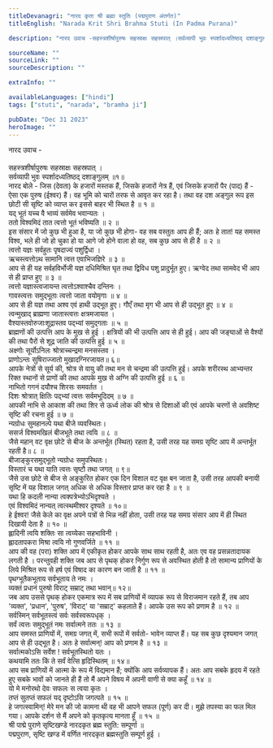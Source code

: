 ```yaml
---
titleDevanagri: "नारद कृता श्री ब्रह्मा स्तुतिः (पद्मपुराण अंतर्गत)"
titleEnglish: "Narada Krit Shri Brahma Stuti (In Padma Purana)"

description: "नारद उवाच -सहस्त्रशीर्षापुरुषः सहस्राक्षः सहस्रपात् ।सर्वव्यापी भुवः स्पर्शादध्यतिष्ठद् दशाङ्गुलम् ॥१॥ नारद बोले - जिस (देवता) के हजारों मस्तक हैं, जिसके हजारों नेत्र हैं, एवं जिसके हजारों पैर (पाद) हैं - ऐसा एक पुरुष (ईश्वर) हैं। वह भूमि को चारों तरफ से आवृत कर रहा है। तथा वह दश अङ्गुल रूप इस छोटी सी सृष्टि को व्याप्त कर इससे बाहर भी स्थित है ॥ १ ॥"

sourceName: ""
sourceLink: ""
sourceDescription: ""

extraInfo: ""

availableLanguages: ["hindi"]
tags: ["stuti", "narada", "bramha ji"]

pubDate: "Dec 31 2023"
heroImage: ""
---
```


<div class="sanskrit-shlok">नारद उवाच -<br/><br/>सहस्त्रशीर्षापुरुषः सहस्राक्षः सहस्रपात् ।<br/>सर्वव्यापी भुवः स्पर्शादध्यतिष्ठद् दशाङ्गुलम् ॥१॥<br/></div><div class="hindi-translation translation">नारद बोले - जिस (देवता) के हजारों मस्तक हैं, जिसके हजारों नेत्र हैं, एवं जिसके हजारों पैर (पाद) हैं - ऐसा एक पुरुष (ईश्वर) हैं। वह भूमि को चारों तरफ से आवृत कर रहा है। तथा वह दश अङ्गुल रूप इस छोटी सी सृष्टि को व्याप्त कर इससे बाहर भी स्थित है ॥ १ ॥<br/></div><div class="sanskrit-shlok">यद् भूतं यच्च वै भाव्यं सर्वमेव भवान्यतः ।<br/>ततो विश्वमिदं तात त्वत्तो भूतं भविष्यति ॥ २ ॥<br/></div><div class="hindi-translation translation">इस संसार में जो कुछ भी हुआ है, या जो कुछ भी होगा- वह सब वस्तुतः आप ही हैं; अतः हे तात! यह समस्त विश्व, भले ही जो हो चुका हो या आगे जो होने वाला हो वह, सब कुछ आप से ही है ॥ २ ॥<br/></div><div class="sanskrit-shlok">त्वत्तो यज्ञः सर्वहुतः पृषदाज्यं पशुर्द्विधा ।<br/>ऋचस्त्वत्तोऽथ सामानि त्वत्त एवाभिजज्ञिरे ॥ ३ ॥<br/></div><div class="hindi-translation translation">आप से ही यह सर्वहविर्भोजी यज्ञ दधिमिश्रित घृत तथा द्विविध पशु प्रादुर्भूत हुए। ऋग्वेद तथा सामवेद भी आप से ही प्राप्त हुए ॥ ३ ॥<br/></div><div class="sanskrit-shlok">त्वत्तो यज्ञास्त्वजायन्त त्वत्तोऽश्वाश्चैव दन्तिनः ।<br/>गावस्त्वत्तः समुद्भूताः त्वत्तो जाता वयोमृगाः ॥ ४ ॥<br/></div><div class="hindi-translation translation">आप से ही यज्ञ तथा अश्व एवं हाथी उद्भूत हुए। गौएँ तथा मृग भी आप से ही उद्भूत हुए ॥ ४ ॥<br/></div><div class="sanskrit-shlok">त्वन्मुखाद् ब्राह्मणा जातास्त्वत्तः क्षत्रमजायत ।<br/>वैश्यास्तवोरुजाःशूद्रास्तव पद्भ्यां समुद्गताः ॥ ५ ॥<br/></div><div class="hindi-translation translation">ब्राह्मणों की उत्पत्ति आप के मुख से हुई । क्षत्रियों की भी उत्पत्ति आप से ही हुई। आप की जङ्घाओं से वैश्यों की तथा पैरों से शूद्र जाति की उत्पत्ति हुई ॥ ५ ॥<br/></div><div class="sanskrit-shlok">अक्ष्णोः सूर्योऽनिलः श्रोत्राच्चन्द्रमा मनसस्तव ।<br/>प्राणोऽन्तः सुषिराज्जातो मुखादग्निरजायत॥ ६॥<br/></div><div class="hindi-translation translation">आपके नेत्रों से सूर्य की, श्रोत्र से वायु की तथा मन से चन्द्रमा की उत्पत्ति हुई। अपके शरीरस्थ आभ्यन्तर रिक्त स्थानों से प्राणों की तथा आपके मुख से अग्नि की उत्पत्ति हुई ॥ ६ ॥<br/></div><div class="sanskrit-shlok">नाभितो गगनं दयौश्च शिरसः समवर्तत ।<br/>दिशः श्रोत्रात् क्षितिः पद्भ्यां त्वत्तः सर्वमभूदिदम् ॥ ७ ॥<br/></div><div class="hindi-translation translation">आपकी नाभि से आकाश की तथा शिर से ऊर्ध्व लोक की श्रोत्र से दिशाओं की एवं आपके चरणों से अवशिष्ट सृष्टि की रचना हुई ॥ ७ ॥<br/></div><div class="sanskrit-shlok">न्यग्रोधः सुमहानल्पे यथा बीजे व्यवस्थितः।<br/>ससर्ज विश्वमखिलं बीजभूते तथा त्वयि ॥ ८ ॥<br/></div><div class="hindi-translation translation">जैसे महान् वट वृक्ष छोटे से बीज के अन्तर्भूत (स्थित) रहता है, उसी तरह यह समग्र सृष्टि आप में अन्तर्भूत रहती है॥ ८ ॥<br/></div><div class="sanskrit-shlok">बीजाङ्कुरसमुद्भूतो न्यग्रोधः समुपस्थितः।<br/>विस्तारं च यथा याति त्वत्तः सृष्टौ तथा जगत् ॥ ९॥<br/></div><div class="hindi-translation translation">जैसे उस छोटे से बीज से अङ्कुरित होकर एक दिन विशाल वट वृक्ष बन जाता है, उसी तरह आपकी बनायी सृष्टि में यह विशाल जगत् अधिक से अधिक विस्तार प्राप्त कर रहा है ॥ ९ ॥<br/></div><div class="sanskrit-shlok">यथा हि कदली नान्या त्वक्पत्रेभ्योऽभिदृश्यते ।<br/>एवं विश्वमिदं नान्यत् त्वत्स्थमीश्वर दृश्यते ॥ १०॥<br/></div><div class="hindi-translation translation">हे ईश्वर! जैसे केले का वृक्ष अपने पत्रों से भिन्न नहीं होता, उसी तरह यह समग्र संसार आप में ही स्थित दिखायी देता है ॥ १० ॥<br/></div><div class="sanskrit-shlok">ह्लादिनी त्वयि शक्तिः सा त्वय्येका सहभाविनी ।<br/>ह्लादतापकरा मिश्रा त्वयि नो गुणवर्जिते ॥ ११ ॥<br/></div><div class="hindi-translation translation">आप की वह (परा) शक्ति आप में एकीकृत होकर आपके साथ साथ रहती है, अतः एव वह प्रसन्नतादायक लगती है । परन्तुवही शक्ति जब आप से पृथक् होकर निर्गुण रूप से अवस्थित होती है तो सामान्य प्राणियों के लिये मिश्रित रूप से हर्ष एवं विषाद का कारण बन जाती है ॥ ११ ॥<br/></div><div class="sanskrit-shlok">पृथग्भूतैकभूताय सर्वभूताय ते नमः ।<br/>व्यक्तं प्रधानं पुरुषो विराट् सम्राट् तथा भवान्॥ १२॥<br/></div><div class="hindi-translation translation">जब आप उससे पृथक् होकर एकमात्र रूप में सब प्राणियों में व्यापक रूप से विराजमान रहते हैं, तब आप 'व्यक्त', 'प्रधान', 'पुरुष', 'विराट्' या 'सम्राट्' कहलाते हैं। आपके उस रूप को प्रणाम है ॥ १२ ॥<br/></div><div class="sanskrit-shlok">सर्वस्मिन् सर्वभूतस्त्वं सर्वः सर्वस्वरूपधृक् ।<br/>सर्वं त्वत्तः समुद्भूतं नमः सर्वात्मने ततः ॥ १३ ॥<br/></div><div class="hindi-translation translation">आप समस्त प्राणियों में, समग्र जगत् में, सभी रूपों में सर्वतो- भावेन व्याप्त हैं। यह सब कुछ दृश्यमान जगत् आप से ही उद्भूत है। अतः हे सर्वात्मन्! आप को प्रणाम है ॥ १३ ॥<br/></div><div class="sanskrit-shlok">सर्वात्मकोऽसि सर्वेश ! सर्वभूतस्थितो यतः ।<br/>कथयामि ततः किं ते सर्वं वेत्सि हृदिस्थितम् ॥ १४॥<br/></div><div class="hindi-translation translation">आप सब प्राणियों में आत्मा के रूप में विद्यमान हैं; क्योंकि आप सर्वव्यापक हैं। अतः आप सबके हृदय में रहते हुए सबके भावों को जानते ही हैं तो मैं अपने विषय में अपनी वाणी से क्या कहूँ ॥ १४ ॥<br/></div><div class="sanskrit-shlok">यो मे मनोरथो देवः सफलः स त्वया कृतः ।<br/>तप्तं सुतप्तं सफलं यद् दृष्टोऽसि जगत्पते ॥ १५ ॥<br/></div><div class="hindi-translation translation">हे जगत्स्वामिन्! मेरे मन की जो कामना थी वह भी आपने सफल (पूर्ण) कर दी। मुझे तपस्या का फल मिल गया। आपके दर्शन से मैं अपने को कृतकृत्य मानता हूँ ॥ १५ ॥<br/></div><div class="sanskrit-shlok">श्री पाद्मे पुराणे सृष्टिखण्डे नारदकृत ब्रह्म स्तुति: सम्पूर्णा ॥<br/></div><div class="hindi-translation translation">पद्मपुराण, सृष्टि खण्ड में वर्णित नारदकृत ब्रह्मस्तुति सम्पूर्ण हुई ।<br/></div>
